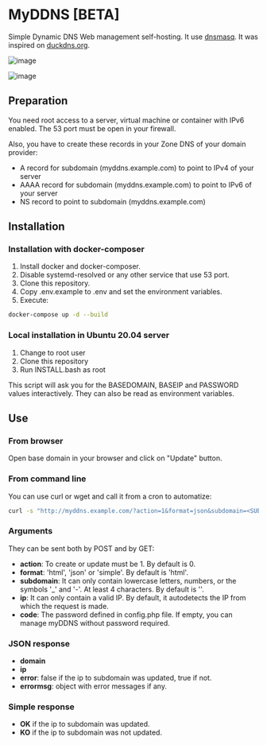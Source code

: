 # MyDDNS [BETA]

Simple Dynamic DNS Web management self-hosting. It use [dnsmasq](https://en.wikipedia.org/wiki/Dnsmasq). It was inspired on [duckdns.org](http://www.duckdns.org).

![image](https://user-images.githubusercontent.com/1895563/134248325-49aa67c4-2478-4d7d-9b44-f98629c5e9ff.png)

![image](https://user-images.githubusercontent.com/1895563/134248636-d0e97490-8c75-4bc1-9d82-72f0afc8136e.png)


## Preparation

You need root access to a server, virtual machine or container with IPv6 enabled. The 53 port must be open in your firewall.

Also, you have to create these records in your Zone DNS of your domain provider:

- A record for subdomain (myddns.example.com) to point to IPv4 of your server
- AAAA record for subdomain (myddns.example.com) to point to IPv6 of your server
- NS record to point to subdomain (myddns.example.com)

## Installation

### Installation with docker-composer

1. Install docker and docker-composer.
2. Disable systemd-resolved or any other service that use 53 port.
3. Clone this repository.
4. Copy .env.example to .env and set the environment variables.
5. Execute:
```bash
docker-compose up -d --build
``` 

### Local installation in Ubuntu 20.04 server

1. Change to root user
2. Clone this repository
3. Run INSTALL.bash as root

This script will ask you for the BASEDOMAIN, BASEIP and PASSWORD values ​​interactively. They can also be read as environment variables.

## Use

### From browser

Open base domain in your browser and click on "Update" button.

### From command line

You can use curl or wget and call it from a cron to automatize:

```bash
curl -s "http://myddns.example.com/?action=1&format=json&subdomain=<SUBDOMAIN>&code=<PASSWORD>"
```

### Arguments

They can be sent both by POST and by GET:

- **action**: To create or update must be 1. By default is 0.
- **format**: 'html', 'json' or 'simple'. By default is 'html'.
- **subdomain**: It can only contain lowercase letters, numbers, or the symbols '_' and '-'. At least 4 characters. By default is ''.
- **ip**: It can only contain a valid IP. By default, it autodetects the IP from which the request is made.
- **code**: The password defined in config.php file. If empty, you can manage myDDNS without password required.

### JSON response

- **domain**
- **ip**
- **error**: false if the ip to subdomain was updated, true if not.
- **errormsg**: object with error messages if any.

### Simple response

- **OK** if the ip to subdomain was updated.
- **KO** if the ip to subdomain was not updated.
